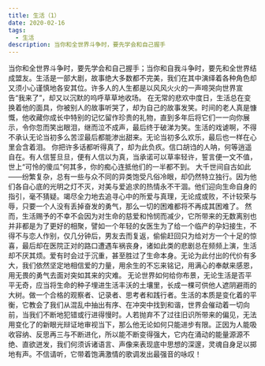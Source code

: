 ```yaml
---
title: 生活（1）
date: 2020-02-16
tags:
  - 生活
description: 当你和全世界斗争时，要先学会和自己握手
---
```


当你和全世界斗争时，要先学会和自己握手；当你和自我斗争时，要先和全世界结成盟友。生活是一部大剧，故事绝大多数都不完美，我们在其中演绎着各种角色却又须小心谨慎地各安其位。许多人的人生都是以风风火火的一声啼哭向世界宣告“我来了”，却又以沉默的呜呼草草地收场。
在无常的悲欢中度日，生活总在变换着他的面具，你被别人的故事听哭了，却为自己的故事发笑。时间的老人真是慷慨，他收藏你成长中特别的记忆留作珍贵的礼物，直到多年后将它们一一向你展示，令你忽而笑出眼泪，继而泣不成声，最后终于破涕为笑。生活的戏谑啊，不得不承认无论当初多么苦涩最后都能渗出甜来。无论当初多么欢乐，最后也一样在心里会含着泪。
你把许多话都听得真了，却为此负疚。信口胡诌的人呐，何等逍遥自在。有人信誓旦旦，便有人信以为真，当承诺可以草率轻许，誓言便一文不值，世上“可怜的傻瓜”何其多，你的痴心连抵他们的一半都不到。
大千世间自古如此——纷繁复杂，总有一些与众不同的异类饱受凡俗冷眼，却仍然特立独行。因为他们各自心底的光明之灯不灭，对美与爱追求的热情永不干涸。他们迎向生命自身的指引，毫不猜疑。竭尽全力地去追寻心中的所爱与真理，无论成或败，不计较荣与辱，只要一个人没有丢掉奋发的勇气，那么一切的困难都将不再成其困难了。
然而，生活赐予的不幸不会因为对生命的慈爱和怜悯而减少，它所带来的无数离别也并非都是为了更好的相聚，譬如一个年轻的女医生为了给一个临产的孕妇接生，不得不与恋人作别，仅几分钟后，男友去而复返，偷偷赶回只为给对方一个十足的惊喜，最后却在医院正对的路口遭遇车祸丧身，诸如此类的悲剧总在频频上演，生活却不厌其烦。爱有时会过于沉重，甚至胜过了生命本身。无论为此付出的代价有多大，我们依然坚定地相信爱的力量，用余生的不忘来铭记，用满心的奉献来感恩，用无畏的勇气去面对突如其来的灾难。
无论世界如何给你布景，无论生活是否平平无奇，应当将生命的种子埋进生活丰沃的土壤里，长成一棵可供他人遮阴避雨的大树。做一个合格的观察者、记录者、思考者和践行者。生活的本质是变化着的平衡，它教会了我们从混乱中抽出有序、在冲突中找到和谐，世界会催动着一切向前，当我们不断地犯错或行进得慢时。人若抛弃不了过往旧识所带来的偏见，无法用变化了的新眼光辩证地审视当下，那么他无论如何只能进步有限。正因为人能吸收容纳、反思再三与不断进化，所以能不断变得强大，它内在涌动的能量源源不绝、直欲迸发，我们何须诉诸语言、声像来表现底中思想的深邃，灵魂自身足以掷地有声。不信请听，它带着饱满激情的歌调发出最强音的咏叹！
